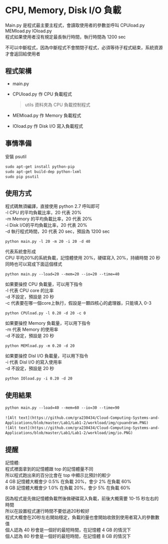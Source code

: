 # CPU, Memory, Disk I/O 負載
Main.py 是程式最主要主程式，會讀取使用者的參數並呼叫 CPUload.py MEMload.py IOload.py<br>
程式如果使用者沒有規定最長執行時間，執行時間為 1200 sec

不可以中斷程式，因為中斷程式不會關閉子程式，必須等待子程式結束，系統資源才會返回給使用者

## 程式架構

* main.py
* CPUload.py 作 CPU 負載程式
  > utils 資料夾為 CPU 負載控制程式

* MEMload.py 作 Memory 負載程式
* IOload.py  作 Disk I/O 寫入負載程式

## 事情準備

安裝 psutil

    sudo apt-get install python-pip
    sudo apt-get build-dep python-lxml
    sudo pip psutil

## 使用方式

程式碼無須編譯，直接使用 python 2.7 呼叫即可<br>
-l CPU     的平均負載比率，20 代表 20%<br>
-m Memory  的平均負載比率，20 代表 20%<br>
-i Disk I/O的平均負載比率，20 代表 20%<br>
-d 執行程式時間，20 代表 20 sec，預設為 1200 sec<br>

    python main.py -l 20 -m 20 -i 20 -d 40

代表系統會形成<br>
CPU 平均20%的系統負載，記憶體使用 20%，硬碟寫入 20%，持續時間 20 秒<br>
同時也可以寫成下面這個樣式

    python main.py --load=20 --mem=20 --io=20 --time=40

如果要操控 CPU 負載量，可以用下指令<br>
-l 代表 CPU core 的比率<br>
-d 不設定，預設是 20 秒<br>
-c 代表要在哪一個core上執行，假設是一顆四核心的處理器，只能填入 0-3

    python CPUload.py -l 0.20 -d 20 -c 0

如果要操控 Memory 負載量，可以用下指令<br>
-m 代表 Memory 的使用率<br>
-d 不設定，預設是 20 秒

    python MEMload.py -m 0.20 -d 20

如果要操控 Disl I/O 負載量，可以用下指令<br>
-i 代表 Disl I/O 的寫入使用率<br>
-d 不設定，預設是 20 秒

    python IOload.py -i 0.20 -d 20

## 使用結果

    python main.py --load=40 --mem=60 --io=30 --time=90

    ![Alt text](https://github.com/gra230434/Cloud-Computing-Systems-and-Applications/blob/master/Lab1/Lab1-2/workload/img/cpuandram.PNG)
    ![Alt text](https://github.com/gra230434/Cloud-Computing-Systems-and-Applications/blob/master/Lab1/Lab1-2/workload/img/io.PNG)

## 提醒

記憶體:<br>
程式裡面拿到的記憶體跟 top 的記憶體量不同<br>
所以程式跑出來的百分比會在 top 中顯示比預計的較少<br>
4 GB 記憶體大概會少 0.5% 在負載 20%，會少 2% 在負載 60%<br>
8 GB 記憶體大概會少 1.0% 在負載 20%，會少 5% 在負載 60%<br>

因為程式是先做記憶體負載然後做硬碟寫入負載，前後大概需要 10-15 秒左右的時間<br>
所以在設置程式運行時間不要低過20秒較好<br>
程式大概會在20秒左右開始穩定，負載的量也會開始收斂到使用者寫入的參數數值<br>
個人認為 40 秒會是一個好的最短時間，在記憶體 4 GB 的情況下<br>
個人認為 80 秒會是一個好的最短時間，在記憶體 8 GB 的情況下<br>
